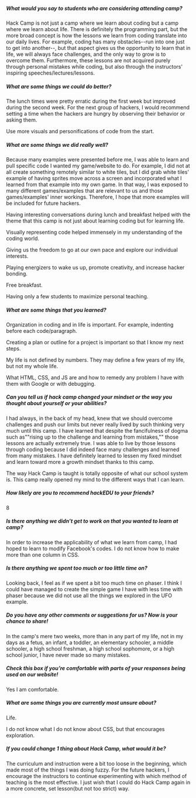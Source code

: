 ##### What would you say to students who are considering attending camp?

Hack Camp is not just a camp where we learn about coding but a camp where we
learn about life. There is definitely the programming part, but the more broad
concept is how the lessons we learn from coding translate into our daily
lives. For example, coding has many obstacles--run into one just to get into
another--, but that aspect gives us the opportunity to learn that in life, we
will always face challenges, and the only way to grow is to overcome
them. Furthermore, these lessons are not acquired purely through personal
mistakes while coding, but also through the instructors' inspiring
speeches/lectures/lessons.

##### What are some things we could do better?

The lunch times were pretty erratic during the first week but improved during
the second week. For the next group of hackers, I would recommend setting a time
when the hackers are hungry by observing their behavior or asking them.

Use more visuals and personifications of code from the start.

##### What are some things we did really well?

Because many examples were presented before me, I was able to learn and pull
specific code I wanted my game/website to do. For example, I did not at all
create something remotely similar to white tiles, but I did grab white tiles'
example of having sprites move across a screen and incorporated what I learned
from that example into my own game. In that way, I was exposed to many different
games/examples that are relevant to us and those games/examples' inner
workings. Therefore, I hope that more examples will be included for future
hackers.

Having interesting conversations during lunch and breakfast helped with the
theme that this camp is not just about learning coding but for learning life.

Visually representing code helped immensely in my understanding of the coding
world.

Giving us the freedom to go at our own pace and explore our individual
interests.

Playing energizers to wake us up, promote creativity, and increase hacker
bonding.

Free breakfast.
 
Having only a few students to maximize personal teaching.

##### What are some things that you learned?

Organization in coding and in life is important. For example, indenting before
each code/paragraph.

Creating a plan or outline for a project is important so that I know my next
steps.

My life is not defined by numbers. They may define a few years of my life, but
not my whole life.

What HTML, CSS, and JS are and how to remedy any problem I have with them with
Google or with debugging.

##### Can you tell us if hack camp changed your mindset or the way you thought about yourself or your abilities?

I had always, in the back of my head, knew that we should overcome challenges
and push our limits but never really lived by such thinking very much until this
camp. I have learned that despite the fancifulness of dogma such as""rising up
to the challenge and learning from mistakes,"" those lessons are actually
extremely true. I was able to live by those lessons through coding because I did
indeed face many challenges and learned from many mistakes. I have definitely
learned to lessen my fixed mindset and learn toward more a growth mindset thanks
to this camp.

The way Hack Camp is taught is totally opposite of what our school system
is. This camp really opened my mind to the different ways that I can learn.

##### How likely are you to recommend hackEDU to your friends?

8

##### Is there anything we didn’t get to work on that you wanted to learn at camp?

In order to increase the applicability of what we learn from camp, I had hoped
to learn to modify Facebook's codes.  I do not know how to make more than one
column in CSS.

##### Is there anything we spent too much or too little time on?

Looking back, I feel as if we spent a bit too much time on phaser. I think I
could have managed to create the simple game I have with less time with phaser
because we did not use all the things we explored in the UFO example.

##### Do you have any other comments or suggestions for us? Now is your chance to share!

In the camp's mere two weeks, more than in any part of my life, not in my days
as a fetus, an infant, a toddler, an elementary schooler, a middle schooler, a
high school freshman, a high school sophomore, or a high school junior, I have
never made so many mistakes.

##### Check this box if you’re comfortable with parts of your responses being used on our website!

Yes I am comfortable.

##### What are some things you are currently most unsure about?

Life.

I do not know what I do not know about CSS, but that encourages exploration.

##### If you could change 1 thing about Hack Camp, what would it be?

The curriculum and instruction were a bit too loose in the beginning, which made
most of the things I was doing fuzzy. For the future hackers, I encourage the
instructors to continue experimenting with which method of teaching is the most
effective. I just wish that I could do Hack Camp again in a more concrete, set
lesson(but not too strict) way.

